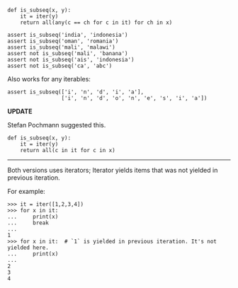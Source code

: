     def is_subseq(x, y):
        it = iter(y)
        return all(any(c == ch for c in it) for ch in x)
    
    assert is_subseq('india', 'indonesia')
    assert is_subseq('oman', 'romania')
    assert is_subseq('mali', 'malawi')
    assert not is_subseq('mali', 'banana')
    assert not is_subseq('ais', 'indonesia')
    assert not is_subseq('ca', 'abc')

Also works for any iterables:

    assert is_subseq(['i', 'n', 'd', 'i', 'a'],
                     ['i', 'n', 'd', 'o', 'n', 'e', 's', 'i', 'a'])

**UPDATE**

Stefan Pochmann suggested this.

    def is_subseq(x, y):
        it = iter(y)
        return all(c in it for c in x)


----------

Both versions uses iterators; Iterator yields items that was not yielded in previous iteration.

For example:

    >>> it = iter([1,2,3,4])
    >>> for x in it:
    ...     print(x)
    ...     break
    ...
    1
    >>> for x in it:  # `1` is yielded in previous iteration. It's not yielded here.
    ...     print(x)
    ...
    2
    3
    4